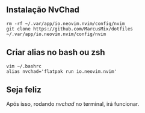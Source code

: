 ## Instalação NvChad

```
rm -rf ~/.var/app/io.neovim.nvim/config/nvim
git clone https://github.com/MarcusMix/dotfiles ~/.var/app/io.neovim.nvim/config/nvim
```

## Criar alias no bash ou zsh

```
vim ~/.bashrc
alias nvchad='flatpak run io.neovim.nvim'
```

## Seja feliz
Após isso, rodando *nvchad* no terminal, irá funcionar.
